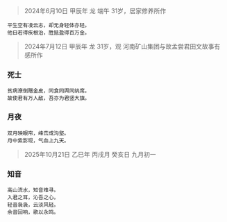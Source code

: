 > 2024年6月10日 甲辰年 龙 端午 31岁，居家修养所作
```
平生空有凌云志，却无身轻体亦轻。
他日若得疾根治，胜抵盈得百万金。
```
> 2024年7月12日 甲辰年 龙 31岁，观 河南矿山集团与故孟尝君田文故事有感所作

### 死士
```
贫病潦倒赠金皮，同食同舆同纳席。
故使君有万人敌，吾亦为君竖大旗。
```

### 月夜
```
双月映眼帘，峰峦成沟壑。
月中紫影现，气血上九天。
```

> 2025年10月21日 乙巳年 丙戌月 癸亥日 九月初一
###  知音
```
高山流水，知音难寻。
入君之耳，沁吾之心。
轻音袅袅，云淡风轻。
余音回响，歌以永鸣。
```
